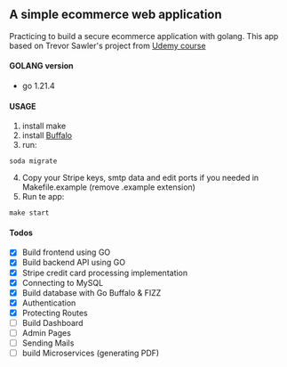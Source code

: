 ## A simple ecommerce web application

Practicing to build a secure ecommerce application with golang. This app based on Trevor Sawler's project from [Udemy course](https://www.udemy.com/course/building-web-applications-with-go-intermediate-level/?couponCode=KEEPLEARNING)

#### GOLANG version
- go 1.21.4

#### USAGE
1. install make 
2. install [Buffalo](https://gobuffalo.io/documentation/getting_started/installation/)
3. run:
```
soda migrate
```
4. Copy your Stripe keys, smtp data and edit ports if you needed in Makefile.example (remove .example extension)
5. Run te app:
```
make start
```

#### Todos

- [x] Build frontend using GO
- [x] Build backend API using GO
- [x] Stripe credit card processing implementation
- [x] Connecting to MySQL
- [x] Build database with Go Buffalo & FIZZ
- [x] Authentication 
- [x] Protecting Routes
- [ ] Build Dashboard 
- [ ] Admin Pages
- [ ] Sending Mails
- [ ] build Microservices (generating PDF)